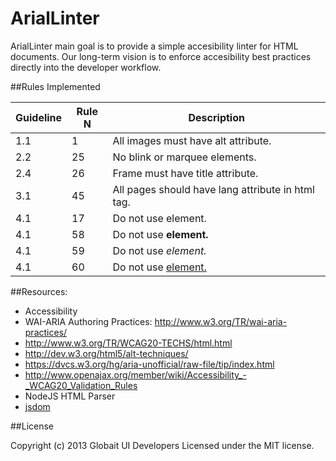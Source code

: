 ArialLinter
============
ArialLinter main goal is to provide a simple accesibility linter for HTML documents. Our long-term vision is to enforce accesibility best practices directly into the developer workflow.



##Rules Implemented

Guideline | Rule N | Description
----------|--------|-----------------------------------------
1.1       |   1    | All images must have alt attribute.
2.2       |  25    | No blink or marquee elements.
2.4       |  26    | Frame must have title attribute.
3.1       |  45    | All pages should have lang attribute in html tag.
4.1       |  17    | Do not use <font> element.
4.1       |  58    | Do not use <b> element.
4.1       |  59    | Do not use <i> element.
4.1       |  60    | Do not use <u> element.



##Resources:
* Accessibility
 * WAI-ARIA Authoring Practices: http://www.w3.org/TR/wai-aria-practices/
 * http://www.w3.org/TR/WCAG20-TECHS/html.html
 * http://dev.w3.org/html5/alt-techniques/
 * https://dvcs.w3.org/hg/aria-unofficial/raw-file/tip/index.html
 * http://www.openajax.org/member/wiki/Accessibility_-_WCAG20_Validation_Rules
* NodeJS HTML Parser
 * [jsdom](https://github.com/tmpvar/jsdom)

##License

Copyright (c) 2013 Globait UI Developers
Licensed under the MIT license.
